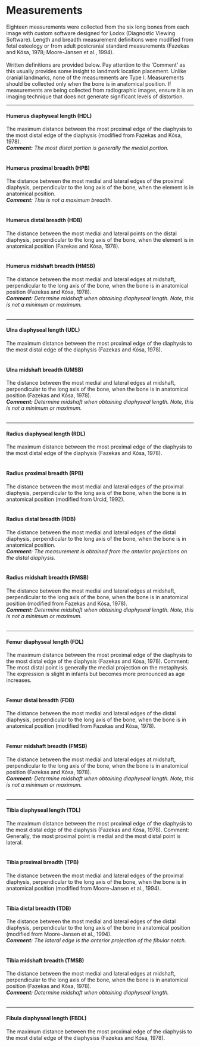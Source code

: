 # Measurements
Eighteen measurements were collected from the six long bones from each image with custom software designed for Lodox (Diagnostic Viewing Software). Length and breadth measurement definitions were modified from fetal osteology or from adult postcranial standard measurements (Fazekas and Kósa, 1978; Moore-Jansen et al., 1994). 
<br><br>
Written definitions are provided below. Pay attention to the ‘Comment’ as this usually provides some insight to landmark location placement. Unlike cranial landmarks, none of the measurements are Type I. Measurements should be collected only when the bone is in anatomical position. If measurements are being collected from radiographic images, ensure it is an imaging technique that does not generate significant levels of distortion.

---

#### Humerus diaphyseal length (HDL)
The maximum distance between the most proximal edge of the diaphysis to the most distal edge of the diaphysis (modified from Fazekas and Kósa, 1978).
<br>
*__Comment:__ The most distal portion is generally the medial portion.*
<br><br>

#### Humerus proximal breadth (HPB)
The distance between the most medial and lateral edges of the proximal diaphysis, perpendicular to the long axis of the bone, when the element is in anatomical position.
<br>
*__Comment:__ This is not a maximum breadth.*
<br><br>

#### Humerus distal breadth (HDB) 
The distance between the most medial and lateral points on the distal diaphysis, perpendicular to the long axis of the bone, when the element is in anatomical position (Fazekas and Kósa, 1978). 
<br><br>

#### Humerus midshaft breadth (HMSB) 
The distance between the most medial and lateral edges at midshaft, perpendicular to the long axis of the bone, when the bone is in anatomical position (Fazekas and Kósa, 1978).
<br>
*__Comment:__ Determine midshaft when obtaining diaphyseal length. Note, this is not a minimum or maximum.*
<br><br>

---

#### Ulna diaphyseal length (UDL) 
The maximum distance between the most proximal edge of the diaphysis to the most distal edge of the diaphysis (Fazekas and Kósa, 1978). 
<br><br>

#### Ulna midshaft breadth (UMSB) 
The distance between the most medial and lateral edges at midshaft, perpendicular to the long axis of the bone, when the bone is in anatomical position (Fazekas and Kósa, 1978).
<br>
*__Comment:__ Determine midshaft when obtaining diaphyseal length. Note, this is not a minimum or maximum.*
<br><br>

---

#### Radius diaphyseal length (RDL) 
The maximum distance between the most proximal edge of the diaphysis to the most distal edge of the diaphysis (Fazekas and Kósa, 1978). 
<br><br>

#### Radius proximal breadth (RPB) 
The distance between the most medial and lateral edges of the proximal diaphysis, perpendicular to the long axis of the bone, when the bone is in anatomical position (modified from Urcid, 1992). 
<br><br>

#### Radius distal breadth (RDB) 
The distance between the most medial and lateral edges of the distal diaphysis, perpendicular to the long axis of the bone, when the bone is in anatomical position.
<br>
*__Comment:__ The measurement is obtained from the anterior projections on the distal diaphysis.*
<br><br>

#### Radius midshaft breadth (RMSB) 
The distance between the most medial and lateral edges at midshaft, perpendicular to the long axis of the bone, when the bone is in anatomical position (modified from Fazekas and Kósa, 1978).
<br>
*__Comment:__ Determine midshaft when obtaining diaphyseal length. Note, this is not a minimum or maximum.*
<br><br>

---

#### Femur diaphyseal length (FDL) 
The maximum distance between the most proximal edge of the diaphysis to the most distal edge of the diaphysis (Fazekas and Kósa, 1978). Comment: The most distal point is generally the medial projection on the metaphysis. The expression is slight in infants but becomes more pronounced as age increases. 
<br><br>

#### Femur distal breadth (FDB) 
The distance between the most medial and lateral edges of the distal diaphysis, perpendicular to the long axis of the bone, when the bone is in anatomical position (modified from Fazekas and Kósa, 1978). 
<br><br>

#### Femur midshaft breadth (FMSB) 
The distance between the most medial and lateral edges at midshaft, perpendicular to the long axis of the bone, when the bone is in anatomical position (Fazekas and Kósa, 1978).
<br>
*__Comment:__ Determine midshaft when obtaining diaphyseal length. Note, this is not a minimum or maximum.*
<br><br>

---

#### Tibia diaphyseal length (TDL) 
The maximum distance between the most proximal edge of the diaphysis to the most distal edge of the diaphysis (Fazekas and Kósa, 1978). Comment: Generally, the most proximal point is medial and the most distal point is lateral. 
<br><br>

#### Tibia proximal breadth (TPB) 
The distance between the most medial and lateral edges of the proximal diaphysis, perpendicular to the long axis of the bone, when the bone is in anatomical position (modified from Moore-Jansen et al., 1994). 
<br><br>

#### Tibia distal breadth (TDB) 
The distance between the most medial and lateral edges of the distal diaphysis, perpendicular to the long axis of the bone in anatomical position (modified from Moore-Jansen et al., 1994).
<br>
*__Comment:__ The lateral edge is the anterior projection of the fibular notch.*
<br><br>

#### Tibia midshaft breadth (TMSB) 
The distance between the most medial and lateral edges at midshaft, perpendicular to the long axis of the bone, when the bone is in anatomical position (Fazekas and Kósa, 1978).
<br>
*__Comment:__ Determine midshaft when obtaining diaphyseal length.*
<br><br>

---

#### Fibula diaphyseal length (FBDL) 
The maximum distance between the most proximal edge of the diaphysis to the most distal edge of the diaphysiss (Fazekas and Kósa, 1978).
<br><br>
